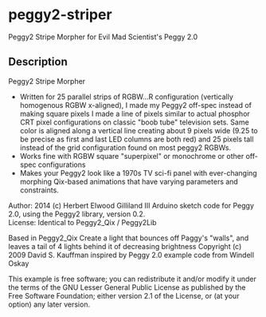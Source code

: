 peggy2-striper
==============

Peggy2 Stripe Morpher for Evil Mad Scientist's Peggy 2.0


Description
-----------

Peggy2 Stripe Morpher

- Written for 25 parallel strips of RGBW...R configuration (vertically homogenous RGBW x-aligned), I made my Peggy2 off-spec instead of making square pixels I made a line of pixels similar to actual phosphor CRT pixel configurations on classic "boob tube" television sets.  Same color is aligned along a vertical line creating about 9 pixels wide (9.25 to be precise as first and last LED columns are both red) and 25 pixels tall instead of the grid configuration found on most peggy2 RGBWs.
- Works fine with RGBW square "superpixel" or monochrome or other off-spec configurations
- Makes your Peggy2 look like a 1970s TV sci-fi panel with ever-changing morphing Qix-based animations that have varying parameters and constraints.

 Author: 2014 (c) Herbert Elwood Gilliland III
 Arduino sketch code for Peggy 2.0, using the Peggy2 library, version 0.2.  
 License: Identical to Peggy2_Qix / Peggy2Lib
 
 Based in Peggy2_Qix
 Create a light that bounces off Paggy's "walls", and leaves a tail of 4 lights behind it of decreasing brightness
 Copyright (c) 2009 David S. Kauffman
 inspired by Peggy 2.0 example code from Windell Oskay
 
 This example is free software; you can redistribute it and/or
 modify it under the terms of the GNU Lesser General Public
 License as published by the Free Software Foundation; either
 version 2.1 of the License, or (at your option) any later version.

